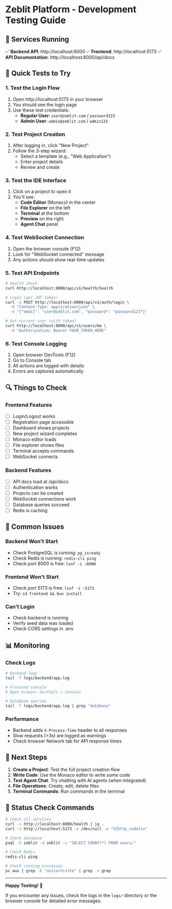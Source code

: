 # Zeblit Platform - Development Testing Guide

## 🚀 Services Running

✅ **Backend API**: http://localhost:8000
✅ **Frontend**: http://localhost:5173
✅ **API Documentation**: http://localhost:8000/api/docs

## 🧪 Quick Tests to Try

### 1. Test the Login Flow
1. Open http://localhost:5173 in your browser
2. You should see the login page
3. Use these test credentials:
   - **Regular User**: `user@zeblit.com` / `password123`
   - **Admin User**: `admin@zeblit.com` / `admin123`

### 2. Test Project Creation
1. After logging in, click "New Project"
2. Follow the 3-step wizard:
   - Select a template (e.g., "Web Application")
   - Enter project details
   - Review and create

### 3. Test the IDE Interface
1. Click on a project to open it
2. You'll see:
   - **Code Editor** (Monaco) in the center
   - **File Explorer** on the left
   - **Terminal** at the bottom
   - **Preview** on the right
   - **Agent Chat** panel

### 4. Test WebSocket Connection
1. Open the browser console (F12)
2. Look for "WebSocket connected" message
3. Any actions should show real-time updates

### 5. Test API Endpoints
```bash
# Health check
curl http://localhost:8000/api/v1/health/health

# Login (get JWT token)
curl -X POST http://localhost:8000/api/v1/auth/login \
  -H "Content-Type: application/json" \
  -d '{"email": "user@zeblit.com", "password": "password123"}'

# Get current user (with token)
curl http://localhost:8000/api/v1/users/me \
  -H "Authorization: Bearer YOUR_TOKEN_HERE"
```

### 6. Test Console Logging
1. Open browser DevTools (F12)
2. Go to Console tab
3. All actions are logged with details
4. Errors are captured automatically

## 🔍 Things to Check

### Frontend Features
- [ ] Login/Logout works
- [ ] Registration page accessible
- [ ] Dashboard shows projects
- [ ] New project wizard completes
- [ ] Monaco editor loads
- [ ] File explorer shows files
- [ ] Terminal accepts commands
- [ ] WebSocket connects

### Backend Features
- [ ] API docs load at /api/docs
- [ ] Authentication works
- [ ] Projects can be created
- [ ] WebSocket connections work
- [ ] Database queries succeed
- [ ] Redis is caching

## 🐛 Common Issues

### Backend Won't Start
- Check PostgreSQL is running: `pg_isready`
- Check Redis is running: `redis-cli ping`
- Check port 8000 is free: `lsof -i :8000`

### Frontend Won't Start
- Check port 5173 is free: `lsof -i :5173`
- Try: `cd frontend && bun install`

### Can't Login
- Check backend is running
- Verify seed data was loaded
- Check CORS settings in .env

## 📊 Monitoring

### Check Logs
```bash
# Backend logs
tail -f logs/backend/app.log

# Frontend console
# Open browser DevTools > Console

# Database queries
tail -f logs/backend/app.log | grep "database"
```

### Performance
- Backend adds `X-Process-Time` header to all responses
- Slow requests (>3s) are logged as warnings
- Check browser Network tab for API response times

## 🎯 Next Steps

1. **Create a Project**: Test the full project creation flow
2. **Write Code**: Use the Monaco editor to write some code
3. **Test Agent Chat**: Try chatting with AI agents (when integrated)
4. **File Operations**: Create, edit, delete files
5. **Terminal Commands**: Run commands in the terminal

## 🚦 Status Check Commands

```bash
# Check all services
curl -s http://localhost:8000/health | jq .
curl -s http://localhost:5173 -o /dev/null -w "%{http_code}\n"

# Check database
psql -U zeblit -d zeblit -c "SELECT COUNT(*) FROM users;"

# Check Redis
redis-cli ping

# Check running processes
ps aux | grep -E "uvicorn|vite" | grep -v grep
```

---

**Happy Testing!** 🎉

If you encounter any issues, check the logs in the `logs/` directory or the browser console for detailed error messages. 